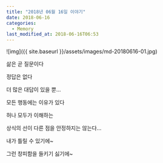 ```yaml
---
title: "2018년 06월 16일 이야기"
date: 2018-06-16
categories:
  - Memory
last_modified_at: 2018-06-16T06:53
---
```


![img]({{ site.baseurl }}/assets/images/md-20180616-01.jpg)

삶은 곧 질문이다 

정답은 없다 

더 많은 대답이 있을 뿐... 

모든 행동에는 이유가 있다 

허나 모두가 이해하는 

상식의 선이 다른 점을 안정하지는 않는다... 

내가 틀릴 수 있기에~ 

그런 창피함을 들키기 싫기에~